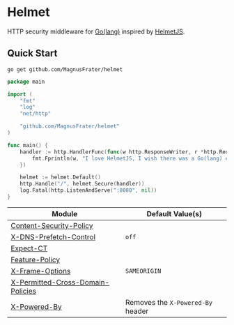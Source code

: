 # Helmet

HTTP security middleware for [Go(lang)](https://golang.org/) inspired by [HelmetJS](https://helmetjs.github.io/).

## Quick Start

`go get github.com/MagnusFrater/helmet`

```go
package main

import (
	"fmt"
	"log"
	"net/http"

	"github.com/MagnusFrater/helmet"
)

func main() {
	handler := http.HandlerFunc(func(w http.ResponseWriter, r *http.Request) {
		fmt.Fprintln(w, "I love HelmetJS, I wish there was a Go(lang) equivalent...")
	})

	helmet := helmet.Default()
	http.Handle("/", helmet.Secure(handler))
	log.Fatal(http.ListenAndServe(":8080", nil))
}
```

| Module                                                                                                     | Default Value(s)                  |
| ---------------------------------------------------------------------------------------------------------- | --------------------------------- |
| [Content-Security-Policy](https://developer.mozilla.org/en-US/docs/Web/HTTP/CSP)                           |                                   |
| [X-DNS-Prefetch-Control](https://developer.mozilla.org/en-US/docs/Web/HTTP/Headers/X-DNS-Prefetch-Control) | `off`                             |
| [Expect-CT](https://developer.mozilla.org/en-US/docs/Web/HTTP/Headers/Expect-CT)                           |                                   |
| [Feature-Policy](https://developer.mozilla.org/en-US/docs/Web/HTTP/Headers/Feature-Policy)                 |                                   |
| [X-Frame-Options](https://developer.mozilla.org/en-US/docs/Web/HTTP/Headers/X-Frame-Options)               | `SAMEORIGIN`                      |
| [X-Permitted-Cross-Domain-Policies](https://helmetjs.github.io/docs/crossdomain/)                          |                                   |
| [X-Powered-By](https://helmetjs.github.io/docs/hide-powered-by/)                                           | Removes the `X-Powered-By` header |
